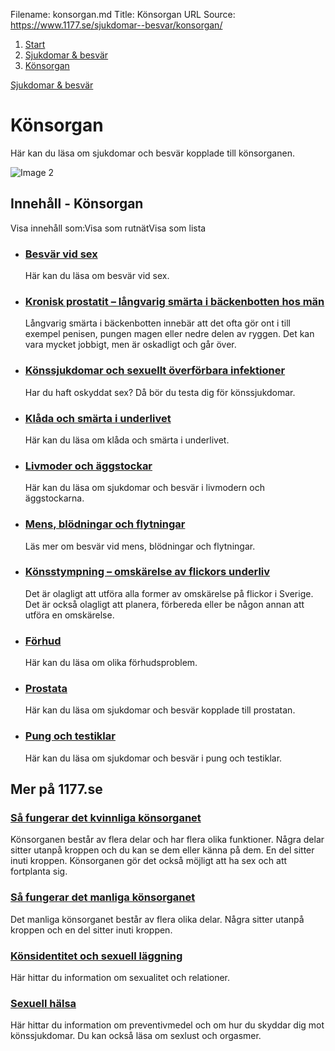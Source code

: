 Filename: konsorgan.md
Title: Könsorgan
URL Source: https://www.1177.se/sjukdomar--besvar/konsorgan/

1.  [Start](https://www.1177.se/)
2.  [Sjukdomar & besvär](https://www.1177.se/sjukdomar--besvar/)
3.  [Könsorgan](https://www.1177.se/sjukdomar--besvar/konsorgan/)

[Sjukdomar & besvär](https://www.1177.se/sjukdomar--besvar/)

Könsorgan
=========

Här kan du läsa om sjukdomar och besvär kopplade till könsorganen.

![Image 2](https://www.1177.se/globalassets/1177/nationell/media/illustrationer/konsorgan-kvinna/konsorgan_puff.png?saved=2021-05-27+02:50)

Innehåll - Könsorgan
--------------------

Visa innehåll som:Visa som rutnätVisa som lista

*   ### [Besvär vid sex](https://www.1177.se/sjukdomar--besvar/konsorgan/besvar-vid-sex/)
    
    Här kan du läsa om besvär vid sex.
    
*   ### [Kronisk prostatit – långvarig smärta i bäckenbotten hos män](https://www.1177.se/sjukdomar--besvar/konsorgan/kronisk-prostatit--langvarig-smarta-i-backenbotten-hos-man/)
    
    Långvarig smärta i bäckenbotten innebär att det ofta gör ont i till exempel penisen, pungen magen eller nedre delen av ryggen. Det kan vara mycket jobbigt, men är oskadligt och går över.
    
*   ### [Könssjukdomar och sexuellt överförbara infektioner](https://www.1177.se/sjukdomar--besvar/konsorgan/konssjukdomar/)
    
    Har du haft oskyddat sex? Då bör du testa dig för könssjukdomar.
    
*   ### [Klåda och smärta i underlivet](https://www.1177.se/sjukdomar--besvar/konsorgan/klada-och-smarta-i-underlivet/)
    
    Här kan du läsa om klåda och smärta i underlivet.
    
*   ### [Livmoder och äggstockar](https://www.1177.se/sjukdomar--besvar/konsorgan/livmoder-och-aggstockar/)
    
    Här kan du läsa om sjukdomar och besvär i livmodern och äggstockarna.
    
*   ### [Mens, blödningar och flytningar](https://www.1177.se/sjukdomar--besvar/konsorgan/mens-blodningar-och-flytningar/)
    
    Läs mer om besvär vid mens, blödningar och flytningar.
    
*   ### [Könsstympning – omskärelse av flickors underliv](https://www.1177.se/sjukdomar--besvar/konsorgan/konsstympning--omskarelse-av-flickors-underliv/)
    
    Det är olagligt att utföra alla former av omskärelse på flickor i Sverige. Det är också olagligt att planera, förbereda eller be någon annan att utföra en omskärelse.
    
*   ### [Förhud](https://www.1177.se/sjukdomar--besvar/konsorgan/forhud/)
    
    Här kan du läsa om olika förhudsproblem.
    
*   ### [Prostata](https://www.1177.se/sjukdomar--besvar/konsorgan/prostata/)
    
    Här kan du läsa om sjukdomar och besvär kopplade till prostatan.
    
*   ### [Pung och testiklar](https://www.1177.se/sjukdomar--besvar/konsorgan/pung-och-testiklar/)
    
    Här kan du läsa om sjukdomar och besvär i pung och testiklar.
    

Mer på 1177.se
--------------

### [Så fungerar det kvinnliga könsorganet](https://www.1177.se/liv--halsa/sa-fungerar-kroppen/sa-fungerar-konsorganen/sa-fungerar-det-kvinnliga-konsorganet/)

Könsorganen består av flera delar och har flera olika funktioner. Några delar sitter utanpå kroppen och du kan se dem eller känna på dem. En del sitter inuti kroppen. Könsorganen gör det också möjligt att ha sex och att fortplanta sig.

### [Så fungerar det manliga könsorganet](https://www.1177.se/liv--halsa/sa-fungerar-kroppen/sa-fungerar-konsorganen/sa-fungerar-det-manliga-konsorganet/)

Det manliga könsorganet består av flera olika delar. Några sitter utanpå kroppen och en del sitter inuti kroppen.

### [Könsidentitet och sexuell läggning](https://www.1177.se/liv--halsa/konsidentitet-och-sexuell-laggning/)

Här hittar du information om sexualitet och relationer.

### [Sexuell hälsa](https://www.1177.se/liv--halsa/sexuell-halsa/)

Här hittar du information om preventivmedel och om hur du skyddar dig mot könssjukdomar. Du kan också läsa om sexlust och orgasmer.
